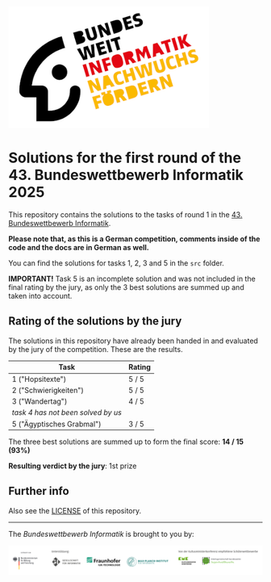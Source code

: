 ![Logo of "Bundeswettbewerb Informatik"](./images/bwinf-logo.png)

# Solutions for the first round of the 43. Bundeswettbewerb Informatik 2025

This repository contains the solutions to the tasks of round 1 in the [43. Bundeswettbewerb Informatik](https://bwinf.de/bundeswettbewerb/43/).

**Please note that, as this is a German competition, comments inside of the code and the docs are in German as well.**

You can find the solutions for tasks 1, 2, 3 and 5 in the `src` folder.

**IMPORTANT!** Task 5 is an incomplete solution and was not included in the final rating by the jury, as only the 3 best solutions are summed up and taken into account.

## Rating of the solutions by the jury

The solutions in this repository have already been handed in and evaluated by the jury of the competition. These are the results.

Task                                | Rating
------------------------------------|--------
1 ("Hopsitexte")                    | 5 / 5
2 ("Schwierigkeiten")               | 5 / 5
3 ("Wandertag")                     | 4 / 5
*task 4 has not been solved by us*  |
5 ("Ägyptisches Grabmal")           | 3 / 5

The three best solutions are summed up to form the final score: **14 / 15 (93%)**

**Resulting verdict by the jury**: 1st prize

## Further info

Also see the [LICENSE](./LICENSE) of this repository.

---

The *Bundeswettbewerb Informatik* is brought to you by:

![Logos](./images/competition-authors.png)
